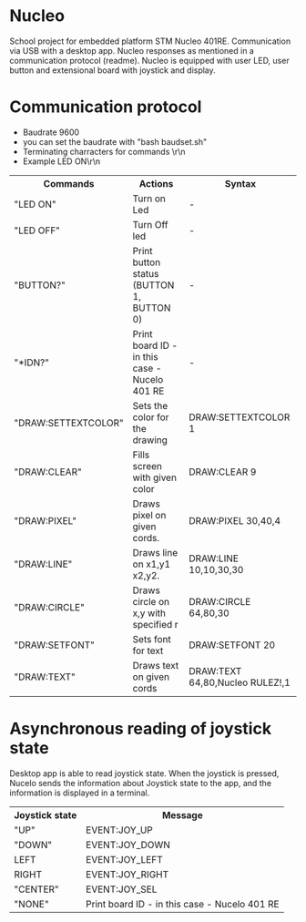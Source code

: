 # Nucleo
School project for embedded platform STM Nucleo 401RE. Communication via USB with a desktop app. Nucleo responses as mentioned in a communication protocol (readme). Nucleo is equipped with user LED, user button and extensional board with joystick and display.
# Communication protocol
<ul>
<li>Baudrate 9600</li>
<li>you can set the baudrate with "bash baudset.sh"</li>
<li>Terminating charracters for commands \r\n</li>
<li>Example LED ON\r\n</li>
</ul>
<table>
<tr><th>Commands</th><th>Actions</th><th>Syntax</th></tr>
<tr><td>"LED ON"</td><td>Turn on Led</td><td>-</td></tr>
<tr><td>"LED OFF"</td><td>Turn Off led</td><td>-</td></tr>
<tr><td>"BUTTON?"</td><td>Print button status (BUTTON 1, BUTTON 0)</td><td>-</td></tr>
<tr><td>"*IDN?"</td><td>Print board ID - in this case - Nucelo 401 RE</td><td>-</td></tr>
<tr><td>"DRAW:SETTEXTCOLOR"</td><td>Sets the color for the drawing</td><td>DRAW:SETTEXTCOLOR 1</td></tr>
<tr><td>"DRAW:CLEAR"</td><td>Fills screen with given color</td><td>DRAW:CLEAR 9</td></tr>
<tr><td>"DRAW:PIXEL"</td><td>Draws pixel on given cords.</td><td>DRAW:PIXEL 30,40,4</td></tr>
<tr><td>"DRAW:LINE"</td><td>Draws line on x1,y1 x2,y2.</td><td>DRAW:LINE 10,10,30,30</td></tr>
<tr><td>"DRAW:CIRCLE"</td><td>Draws circle on x,y with specified r</td><td>DRAW:CIRCLE 64,80,30</td></tr>
<tr><td>"DRAW:SETFONT"</td><td>Sets font for text</td><td>DRAW:SETFONT 20</td></tr>
<tr><td>"DRAW:TEXT"</td><td>Draws text on given cords</td><td>DRAW:TEXT 64,80,Nucleo RULEZ!,1</td></tr>
</table>

# Asynchronous reading of joystick state
Desktop app is able to read joystick state. When the joystick is pressed, Nucelo sends the information about Joystick state to the app, and the information is displayed in a terminal.
<table>
<tr><th>Joystick state</th><th>Message</th></tr>
<tr><td>"UP"</td><td>EVENT:JOY_UP</td></tr>
<tr><td>"DOWN"</td><td>EVENT:JOY_DOWN</td></tr>
<tr><td>LEFT</td><td>EVENT:JOY_LEFT</td></tr>
<tr><td>RIGHT</td><td>EVENT:JOY_RIGHT</td></tr>
<tr><td>"CENTER"</td><td>EVENT:JOY_SEL</td></tr>
<tr><td>"NONE"</td><td>Print board ID - in this case - Nucelo 401 RE</td></tr>
</table>
